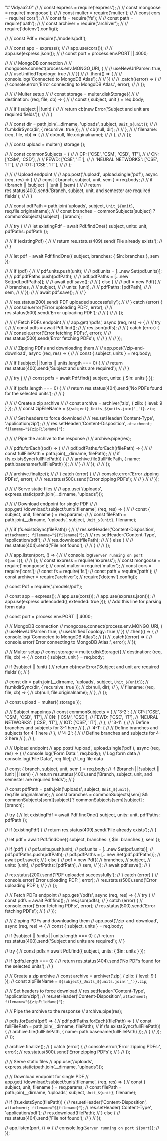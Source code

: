 "# Vidyaa2.0" 
// // const express = require('express');
// // const mongoose = require('mongoose');
// // const multer = require('multer');
// // const cors = require('cors');
// // const fs = require('fs');
// // const path = require('path');
// // const archiver = require('archiver');
// // require('dotenv').config();

// // const Pdf = require('./models/pdf');

// // const app = express();
// // app.use(cors());
// // app.use(express.json());
// // const port = process.env.PORT || 4000;

// // // MongoDB connection
// // mongoose.connect(process.env.MONGO_URI, {
// //   useNewUrlParser: true,
// //   useUnifiedTopology: true
// // })
// //   .then(() => {
// //     console.log('Connected to MongoDB Atlas');
// //   })
// //   .catch((error) => {
// //     console.error('Error connecting to MongoDB Atlas:', error);
// //   });

// // // Multer setup
// // const storage = multer.diskStorage({
// //   destination: (req, file, cb) => {
// //     const { subject, unit } = req.body;
    
// //     if (!subject || !unit) {
// //       return cb(new Error('Subject and unit are required fields'));
// //     }

// //     const dir = path.join(__dirname, 'uploads', subject, `Unit_${unit}`);
// //     fs.mkdirSync(dir, { recursive: true });
// //     cb(null, dir);
// //   },
// //   filename: (req, file, cb) => {
// //     cb(null, file.originalname);
// //   },
// // });

// // const upload = multer({ storage });

// // const commonSubjects = {
// //   CP: ['CSE', 'CSM', 'CSD', 'IT'],
// //   CN: ['CSM', 'CSD'],
// //   FEWD: ['CSE', 'IT'],
// //   'NEURAL NETWORKS': ['CSE', 'IT'],
// //   IOT: ['CSE', 'IT'],
// // };

// // // Upload endpoint
// // app.post('/upload', upload.single('pdf'), async (req, res) => {
// //   const { branch, subject, unit, sem } = req.body;
// //   if (!branch || !subject || !unit || !sem) {
// //     return res.status(400).send('Branch, subject, unit, and semester are required fields');
// //   }

// //   const pdfPath = path.join('uploads', subject, `Unit_${unit}`, req.file.originalname);
// //   const branches = commonSubjects[subject] ? commonSubjects[subject] : [branch];

// //   try {
// //     let existingPdf = await Pdf.findOne({ subject, units: unit, pdfPaths: pdfPath });

// //     if (existingPdf) {
// //       return res.status(409).send('File already exists');
// //     }

// //     let pdf = await Pdf.findOne({ subject, branches: { $in: branches }, sem });

// //     if (pdf) {
// //       pdf.units.push(unit);
// //       pdf.units = [...new Set(pdf.units)];
// //       pdf.pdfPaths.push(pdfPath);
// //       pdf.pdfPaths = [...new Set(pdf.pdfPaths)];
// //       await pdf.save();
// //     } else {
// //       pdf = new Pdf({
// //         branches,
// //         subject,
// //         units: [unit],
// //         pdfPaths: [pdfPath],
// //         sem,
// //       });
// //       await pdf.save();
// //     }

// //     res.status(200).send('PDF uploaded successfully');
// //   } catch (error) {
// //     console.error('Error uploading PDF:', error);
// //     res.status(500).send('Error uploading PDF');
// //   }
// // });

// // // Fetch PDFs endpoint
// // app.get('/pdfs', async (req, res) => {
// //   try {
// //     const pdfs = await Pdf.find();
// //     res.json(pdfs);
// //   } catch (error) {
// //     console.error('Error fetching PDFs:', error);
// //     res.status(500).send('Error fetching PDFs');
// //   }
// // });

// // // Zipping PDFs and downloading them
// // app.post('/zip-and-download', async (req, res) => {
// //   const { subject, units } = req.body;

// //   if (!subject || !units || units.length === 0) {
// //     return res.status(400).send('Subject and units are required');
// //   }

// //   try {
// //     const pdfs = await Pdf.find({ subject, units: { $in: units } });

// //     if (pdfs.length === 0) {
// //       return res.status(404).send('No PDFs found for the selected units');
// //     }

// //     // Create a zip archive
// //     const archive = archiver('zip', { zlib: { level: 9 } });
// //     const zipFileName = `${subject}_Units_${units.join('_')}.zip`;

// //     // Set headers to force download
// //     res.setHeader('Content-Type', 'application/zip');
// //     res.setHeader('Content-Disposition', `attachment; filename="${zipFileName}"`);

// //     // Pipe the archive to the response
// //     archive.pipe(res);

// //     pdfs.forEach((pdf) => {
// //       pdf.pdfPaths.forEach((filePath) => {
// //         const fullFilePath = path.join(__dirname, filePath);
// //         if (fs.existsSync(fullFilePath)) {
// //           archive.file(fullFilePath, { name: path.basename(fullFilePath) });
// //         }
// //       });
// //     });

// //     archive.finalize();
// //   } catch (error) {
// //     console.error('Error zipping PDFs:', error);
// //     res.status(500).send('Error zipping PDFs');
// //   }
// // });

// // // Serve static files
// // app.use('/uploads', express.static(path.join(__dirname, 'uploads')));

// // // Download endpoint for single PDF
// // app.get('/download/:subject/:unit/:filename', (req, res) => {
// //   const { subject, unit, filename } = req.params;
// //   const filePath = path.join(__dirname, 'uploads', subject, `Unit_${unit}`, filename);

// //   if (fs.existsSync(filePath)) {
// //     res.setHeader('Content-Disposition', `attachment; filename="${filename}"`);
// //     res.setHeader('Content-Type', 'application/pdf');
// //     res.download(filePath);
// //   } else {
// //     res.status(404).send('File not found');
// //   }
// // });

// // app.listen(port, () => {
// //   console.log(`Server running on port ${port}`);
// // });
// const express = require('express');
// const mongoose = require('mongoose');
// const multer = require('multer');
// const cors = require('cors');
// const fs = require('fs');
// const path = require('path');
// const archiver = require('archiver');
// require('dotenv').config();

// const Pdf = require('./models/pdf');

// const app = express();
// app.use(cors());
// app.use(express.json());
// app.use(express.urlencoded({ extended: true })); // Add this line for parsing form data

// const port = process.env.PORT || 4000;

// // MongoDB connection
// mongoose.connect(process.env.MONGO_URI, {
//   useNewUrlParser: true,
//   useUnifiedTopology: true
// })
//   .then(() => {
//     console.log('Connected to MongoDB Atlas');
//   })
//   .catch((error) => {
//     console.error('Error connecting to MongoDB Atlas:', error);
//   });

// // Multer setup
// const storage = multer.diskStorage({
//   destination: (req, file, cb) => {
//     const { subject, unit } = req.body;
    
//     if (!subject || !unit) {
//       return cb(new Error('Subject and unit are required fields'));
//     }

//     const dir = path.join(__dirname, 'uploads', subject, `Unit_${unit}`);
//     fs.mkdirSync(dir, { recursive: true });
//     cb(null, dir);
//   },
//   filename: (req, file, cb) => {
//     cb(null, file.originalname);
//   },
// });

// const upload = multer({ storage });

// // Subject mappings
// const commonSubjects = {
//   '3-2': {
//     CP: ['CSE', 'CSM', 'CSD', 'IT'],
//     CN: ['CSM', 'CSD'],
//     FEWD: ['CSE', 'IT'],
//     'NEURAL NETWORKS': ['CSE', 'IT'],
//     IOT: ['CSE', 'IT'],
//   },
//   '3-1': {
//     // Define branches and subjects for 3-1 here
//   },
//   '4-1': {
//     // Define branches and subjects for 4-1 here
//   },
//   '4-2': {
//     // Define branches and subjects for 4-2 here
//   },
// };

// // Upload endpoint
// app.post('/upload', upload.single('pdf'), async (req, res) => {
//   console.log('Form Data:', req.body); // Log form data
//   console.log('File Data:', req.file); // Log file data

//   const { branch, subject, unit, sem } = req.body;
//   if (!branch || !subject || !unit || !sem) {
//     return res.status(400).send('Branch, subject, unit, and semester are required fields');
//   }

//   const pdfPath = path.join('uploads', subject, `Unit_${unit}`, req.file.originalname);
//   const branches = commonSubjects[sem] && commonSubjects[sem][subject] ? commonSubjects[sem][subject] : [branch];

//   try {
//     let existingPdf = await Pdf.findOne({ subject, units: unit, pdfPaths: pdfPath });

//     if (existingPdf) {
//       return res.status(409).send('File already exists');
//     }

//     let pdf = await Pdf.findOne({ subject, branches: { $in: branches }, sem });

//     if (pdf) {
//       pdf.units.push(unit);
//       pdf.units = [...new Set(pdf.units)];
//       pdf.pdfPaths.push(pdfPath);
//       pdf.pdfPaths = [...new Set(pdf.pdfPaths)];
//       await pdf.save();
//     } else {
//       pdf = new Pdf({
//         branches,
//         subject,
//         units: [unit],
//         pdfPaths: [pdfPath],
//         sem,
//       });
//       await pdf.save();
//     }

//     res.status(200).send('PDF uploaded successfully');
//   } catch (error) {
//     console.error('Error uploading PDF:', error);
//     res.status(500).send('Error uploading PDF');
//   }
// });

// // Fetch PDFs endpoint
// app.get('/pdfs', async (req, res) => {
//   try {
//     const pdfs = await Pdf.find();
//     res.json(pdfs);
//   } catch (error) {
//     console.error('Error fetching PDFs:', error);
//     res.status(500).send('Error fetching PDFs');
//   }
// });

// // Zipping PDFs and downloading them
// app.post('/zip-and-download', async (req, res) => {
//   const { subject, units } = req.body;

//   if (!subject || !units || units.length === 0) {
//     return res.status(400).send('Subject and units are required');
//   }

//   try {
//     const pdfs = await Pdf.find({ subject, units: { $in: units } });

//     if (pdfs.length === 0) {
//       return res.status(404).send('No PDFs found for the selected units');
//     }

//     // Create a zip archive
//     const archive = archiver('zip', { zlib: { level: 9 } });
//     const zipFileName = `${subject}_Units_${units.join('_')}.zip`;

//     // Set headers to force download
//     res.setHeader('Content-Type', 'application/zip');
//     res.setHeader('Content-Disposition', `attachment; filename="${zipFileName}"`);

//     // Pipe the archive to the response
//     archive.pipe(res);

//     pdfs.forEach((pdf) => {
//       pdf.pdfPaths.forEach((filePath) => {
//         const fullFilePath = path.join(__dirname, filePath);
//         if (fs.existsSync(fullFilePath)) {
//           archive.file(fullFilePath, { name: path.basename(fullFilePath) });
//         }
//       });
//     });

//     archive.finalize();
//   } catch (error) {
//     console.error('Error zipping PDFs:', error);
//     res.status(500).send('Error zipping PDFs');
//   }
// });

// // Serve static files
// app.use('/uploads', express.static(path.join(__dirname, 'uploads')));

// // Download endpoint for single PDF
// app.get('/download/:subject/:unit/:filename', (req, res) => {
//   const { subject, unit, filename } = req.params;
//   const filePath = path.join(__dirname, 'uploads', subject, `Unit_${unit}`, filename);

//   if (fs.existsSync(filePath)) {
//     res.setHeader('Content-Disposition', `attachment; filename="${filename}"`);
//     res.setHeader('Content-Type', 'application/pdf');
//     res.download(filePath);
//   } else {
//     res.status(404).send('File not found');
//   }
// });

// app.listen(port, () => {
//   console.log(`Server running on port ${port}`);
// });